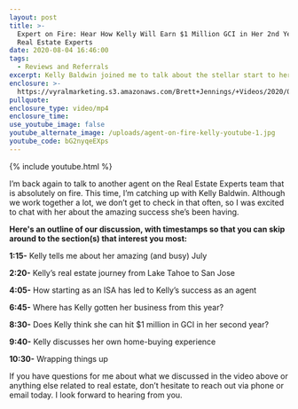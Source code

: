 ```yaml
---
layout: post
title: >-
  Expert on Fire: Hear How Kelly Will Earn $1 Million GCI in Her 2nd Year With
  Real Estate Experts
date: 2020-08-04 16:46:00
tags:
  - Reviews and Referrals
excerpt: Kelly Baldwin joined me to talk about the stellar start to her career.
enclosure: >-
  https://vyralmarketing.s3.amazonaws.com/Brett+Jennings/+Videos/2020/Q-+How+Has+Kelly+Baldwin+Had+Such+an+Excellent+July_.mp4
pullquote:
enclosure_type: video/mp4
enclosure_time:
use_youtube_image: false
youtube_alternate_image: /uploads/agent-on-fire-kelly-youtube-1.jpg
youtube_code: bG2nyqeEXps
---
```

{% include youtube.html %}

I’m back again to talk to another agent on the Real Estate Experts team that is absolutely on fire. This time, I’m catching up with Kelly Baldwin. Although we work together a lot, we don’t get to check in that often, so I was excited to chat with her about the amazing success she’s been having.

**Here's an outline of our discussion, with timestamps so that you can skip around to the section(s) that interest you most:**

**1:15-** Kelly tells me about her amazing (and busy) July

**2:20-** Kelly’s real estate journey from Lake Tahoe to San Jose

**4:05-** How starting as an ISA has led to Kelly’s success as an agent

**6:45-** Where has Kelly gotten her business from this year?

**8:30-** Does Kelly think she can hit $1 million in GCI in her second year?

**9:40-** Kelly discusses her own home-buying experience

**10:30-** Wrapping things up

If you have questions for me about what we discussed in the video above or anything else related to real estate, don’t hesitate to reach out via phone or email today. I look forward to hearing from you.
